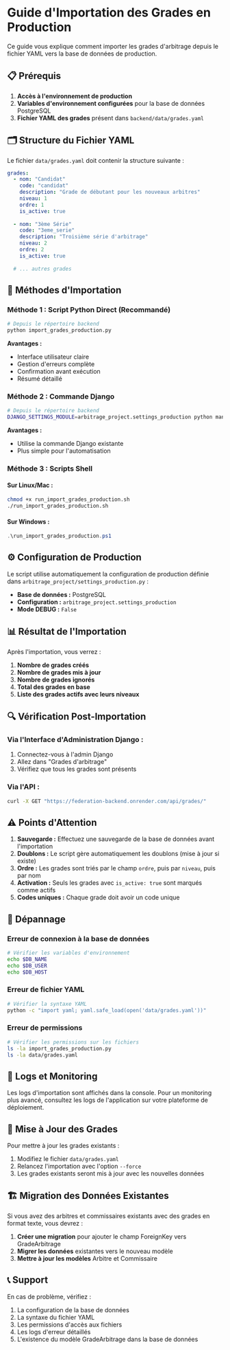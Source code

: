 # Guide d'Importation des Grades en Production

Ce guide vous explique comment importer les grades d'arbitrage depuis le fichier YAML vers la base de données de production.

## 📋 Prérequis

1. **Accès à l'environnement de production**
2. **Variables d'environnement configurées** pour la base de données PostgreSQL
3. **Fichier YAML des grades** présent dans `backend/data/grades.yaml`

## 🗂️ Structure du Fichier YAML

Le fichier `data/grades.yaml` doit contenir la structure suivante :

```yaml
grades:
  - nom: "Candidat"
    code: "candidat"
    description: "Grade de débutant pour les nouveaux arbitres"
    niveau: 1
    ordre: 1
    is_active: true
  
  - nom: "3ème Série"
    code: "3eme_serie"
    description: "Troisième série d'arbitrage"
    niveau: 2
    ordre: 2
    is_active: true
    
  # ... autres grades
```

## 🚀 Méthodes d'Importation

### Méthode 1 : Script Python Direct (Recommandé)

```bash
# Depuis le répertoire backend
python import_grades_production.py
```

**Avantages :**
- Interface utilisateur claire
- Gestion d'erreurs complète
- Confirmation avant exécution
- Résumé détaillé

### Méthode 2 : Commande Django

```bash
# Depuis le répertoire backend
DJANGO_SETTINGS_MODULE=arbitrage_project.settings_production python manage.py import_grades --file=data/grades.yaml --force
```

**Avantages :**
- Utilise la commande Django existante
- Plus simple pour l'automatisation

### Méthode 3 : Scripts Shell

#### Sur Linux/Mac :
```bash
chmod +x run_import_grades_production.sh
./run_import_grades_production.sh
```

#### Sur Windows :
```powershell
.\run_import_grades_production.ps1
```

## ⚙️ Configuration de Production

Le script utilise automatiquement la configuration de production définie dans `arbitrage_project/settings_production.py` :

- **Base de données :** PostgreSQL
- **Configuration :** `arbitrage_project.settings_production`
- **Mode DEBUG :** `False`

## 📊 Résultat de l'Importation

Après l'importation, vous verrez :

1. **Nombre de grades créés**
2. **Nombre de grades mis à jour**
3. **Nombre de grades ignorés**
4. **Total des grades en base**
5. **Liste des grades actifs avec leurs niveaux**

## 🔍 Vérification Post-Importation

### Via l'Interface d'Administration Django :
1. Connectez-vous à l'admin Django
2. Allez dans "Grades d'arbitrage"
3. Vérifiez que tous les grades sont présents

### Via l'API :
```bash
curl -X GET "https://federation-backend.onrender.com/api/grades/"
```

## ⚠️ Points d'Attention

1. **Sauvegarde :** Effectuez une sauvegarde de la base de données avant l'importation
2. **Doublons :** Le script gère automatiquement les doublons (mise à jour si existe)
3. **Ordre :** Les grades sont triés par le champ `ordre`, puis par `niveau`, puis par nom
4. **Activation :** Seuls les grades avec `is_active: true` sont marqués comme actifs
5. **Codes uniques :** Chaque grade doit avoir un code unique

## 🐛 Dépannage

### Erreur de connexion à la base de données
```bash
# Vérifier les variables d'environnement
echo $DB_NAME
echo $DB_USER
echo $DB_HOST
```

### Erreur de fichier YAML
```bash
# Vérifier la syntaxe YAML
python -c "import yaml; yaml.safe_load(open('data/grades.yaml'))"
```

### Erreur de permissions
```bash
# Vérifier les permissions sur les fichiers
ls -la import_grades_production.py
ls -la data/grades.yaml
```

## 📝 Logs et Monitoring

Les logs d'importation sont affichés dans la console. Pour un monitoring plus avancé, consultez les logs de l'application sur votre plateforme de déploiement.

## 🔄 Mise à Jour des Grades

Pour mettre à jour les grades existants :

1. Modifiez le fichier `data/grades.yaml`
2. Relancez l'importation avec l'option `--force`
3. Les grades existants seront mis à jour avec les nouvelles données

## 🏗️ Migration des Données Existantes

Si vous avez des arbitres et commissaires existants avec des grades en format texte, vous devrez :

1. **Créer une migration** pour ajouter le champ ForeignKey vers GradeArbitrage
2. **Migrer les données** existantes vers le nouveau modèle
3. **Mettre à jour les modèles** Arbitre et Commissaire

## 📞 Support

En cas de problème, vérifiez :
1. La configuration de la base de données
2. La syntaxe du fichier YAML
3. Les permissions d'accès aux fichiers
4. Les logs d'erreur détaillés
5. L'existence du modèle GradeArbitrage dans la base de données
